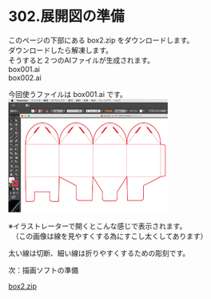 # 302.展開図の準備

このページの下部にある box2.zip をダウンロードします。<br>
ダウンロードしたら解凍します。<br>
そうすると２つのAIファイルが生成されます。<br>
box001.ai<br>
box002.ai<br>

今回使うファイルは box001.ai です。
<br>
![](LC-2-42-01.png)

※イラストレーターで開くとこんな感じで表示されます。<br>
　（この画像は線を見やすくする為にすこし太くしてあります）

太い線は切断、細い線は折りやすくするための彫刻です。

次：描画ソフトの準備

[box2.zip](https://github.com/FabKuraBase/Fab-Docs/blob/master/box2.zip)